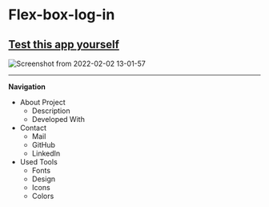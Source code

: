 # Flex-box-log-in

## [Test this app yourself](https://luciapannunzio.github.io/Flex-box-log-in/)

![Screenshot from 2022-02-02 13-01-57](https://user-images.githubusercontent.com/89199990/152150152-7ef639a5-df52-4be0-b23a-129ca68f299f.png)

* * *


**Navigation**
 - About Project
    - Description
    - Developed With
 - Contact
    - Mail
    - GitHub  
    - LinkedIn
 - Used Tools
    - Fonts
    - Design
    - Icons
    - Colors
